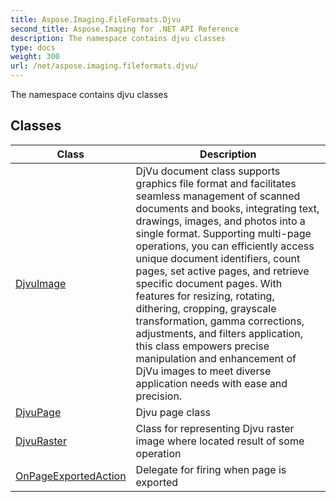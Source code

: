 ```yaml
---
title: Aspose.Imaging.FileFormats.Djvu
second_title: Aspose.Imaging for .NET API Reference
description: The namespace contains djvu classes
type: docs
weight: 300
url: /net/aspose.imaging.fileformats.djvu/
---
```

The namespace contains djvu classes

## Classes

| Class | Description |
| --- | --- |
| [DjvuImage](./djvuimage/) | DjVu document class supports graphics file format and facilitates seamless management of scanned documents and books, integrating text, drawings, images, and photos into a single format. Supporting multi-page operations, you can efficiently access unique document identifiers, count pages, set active pages, and retrieve specific document pages. With features for resizing, rotating, dithering, cropping, grayscale transformation, gamma corrections, adjustments, and filters application, this class empowers precise manipulation and enhancement of DjVu images to meet diverse application needs with ease and precision. |
| [DjvuPage](./djvupage/) | Djvu page class |
| [DjvuRaster](./djvuraster/) | Class for representing Djvu raster image where located result of some operation |
| [OnPageExportedAction](./onpageexportedaction/) | Delegate for firing when page is exported |


